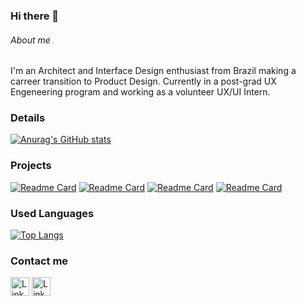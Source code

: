 ### Hi there 👋


###### About me
I'm an Architect and Interface Design enthusiast from Brazil making a carreer transition to Product Design. Currently in a post-grad UX Engeneering program and working as a volunteer UX/UI Intern.

### Details

[![Anurag's GitHub stats](https://github-readme-stats.vercel.app/api?username=MateusdeOliveira94&show_icons=true&theme=dark)](https://github.com/MateusdeOliveira94/github-readme-stats)

### Projects

[![Readme Card](https://github-readme-stats.vercel.app/api/pin/?username=MateusdeOliveira94&repo=Product-Card-Project&theme=dark)](https://mateusdeoliveira94.github.io/Product-Card-Project/)
[![Readme Card](https://github-readme-stats.vercel.app/api/pin/?username=MateusdeOliveira94&repo=Clipboard-Landing-Page-Master&theme=dark)](https://github.com/MateusdeOliveira94/Clipboard-Landing-Page-Master)
[![Readme Card](https://github-readme-stats.vercel.app/api/pin/?username=MateusdeOliveira94&repo=projeto-android&theme=dark)](https://github.com/MateusdeOliveira94/github-readme-stats)
[![Readme Card](https://github-readme-stats.vercel.app/api/pin/?username=MateusdeOliveira94&repo=projeto-tela-login&theme=dark)](https://github.com/MateusdeOliveira94/github-readme-stats)


### Used Languages

[![Top Langs](https://github-readme-stats.vercel.app/api/top-langs/?username=MateusdeOliveira94&layout=compact)](https://github.com/MateusdeOliveira94/github-readme-stats)

### Contact me
[<img src='https://img.shields.io/badge/LinkedIn-0077B5?style=for-the-badge&logo=linkedin&logoColor=white' alt='Linkedin' height='30'>](https://www.linkedin.com/in/mateusdeoliveira94/)
[<img src='https://img.shields.io/badge/Behance-1769ff?logo=behance&logoCol' alt='Linkedin' height='30'>](https://www.behance.net/matthricko)

